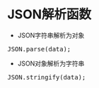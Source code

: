 JSON解析函数
=========

+ JSON字符串解析为对象
<pre>
JSON.parse(data);
</pre>
+ JSON对象解析为字符串
<pre>
JSON.stringify(data);
</pre>
